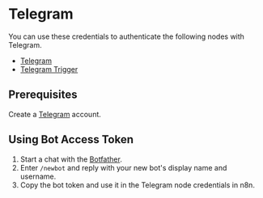 # Telegram

You can use these credentials to authenticate the following nodes with Telegram.
- [Telegram](/workflow/integrations/nodes/workflow-nodes-base.telegram/)
- [Telegram Trigger](/workflow/integrations/trigger-nodes/workflow-nodes-base.telegramTrigger/)

## Prerequisites

Create a [Telegram](https://telegram.org/) account.

## Using Bot Access Token

1. Start a chat with the [Botfather](https://telegram.me/BotFather).
2. Enter `/newbot` and reply with your new bot's display name and username.
3. Copy the bot token and use it in the Telegram node credentials in n8n.
